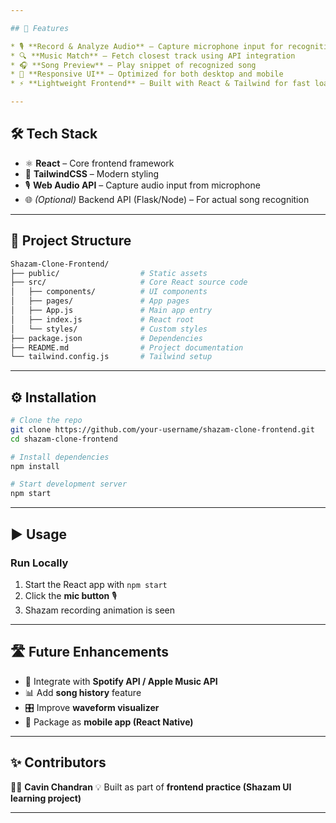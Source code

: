 ```yaml
---

## 🚀 Features

* 🎙️ **Record & Analyze Audio** – Capture microphone input for recognition
* 🔍 **Music Match** – Fetch closest track using API integration
* 🎧 **Song Preview** – Play snippet of recognized song
* 📱 **Responsive UI** – Optimized for both desktop and mobile
* ⚡ **Lightweight Frontend** – Built with React & Tailwind for fast loading

---
```


## 🛠️ Tech Stack

* ⚛️ **React** – Core frontend framework
* 🎨 **TailwindCSS** – Modern styling
* 🎙️ **Web Audio API** – Capture audio input from microphone
* 🌐 *(Optional)* Backend API (Flask/Node) – For actual song recognition

---

## 📂 Project Structure

```bash
Shazam-Clone-Frontend/
├── public/                  # Static assets
├── src/                     # Core React source code
│   ├── components/          # UI components
│   ├── pages/               # App pages
│   ├── App.js               # Main app entry
│   ├── index.js             # React root
│   └── styles/              # Custom styles
├── package.json             # Dependencies
├── README.md                # Project documentation
└── tailwind.config.js       # Tailwind setup
```

---

## ⚙️ Installation

```bash
# Clone the repo
git clone https://github.com/your-username/shazam-clone-frontend.git
cd shazam-clone-frontend

# Install dependencies
npm install

# Start development server
npm start
```

---

## ▶️ Usage

### Run Locally

1. Start the React app with `npm start`
2. Click the **mic button** 🎙️
3. Shazam recording animation is seen

---

## 🛣️ Future Enhancements

* 🔗 Integrate with **Spotify API / Apple Music API**
* 📊 Add **song history** feature
* 🎛️ Improve **waveform visualizer**
* 📱 Package as **mobile app (React Native)**

---

## ✨ Contributors

👨‍💻 **Cavin Chandran**
💡 Built as part of **frontend practice (Shazam UI learning project)**

---
